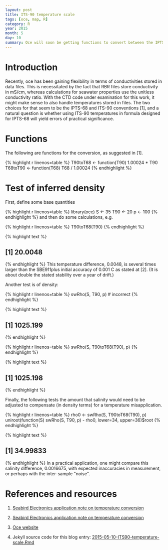 ```yaml
---
layout: post
title: ITS-90 temperature scale
tags: [oce, map, R]
category: R
year: 2015
month: 5
day: 10
summary: Oce will soon be getting functions to convert between the IPTS-68 and ITS-90 temperature scales. This posting investigates how much difference this might make in practical work.
---
```


# Introduction

Recently, oce has been gaining flexibility in terms of conductivities stored in
data files. This is necessitated by the fact that RBR files store conductivity
in mS/cm, whereas calculations for seawater properties use the unitless
conductivity ratio.  With the CTD code under examination for this work, it
might make sense to also handle temperatures stored in files. The two choices
for that seem to be the IPTS-68 and ITS-90 conventions [1], and a natural
question is whether using ITS-90 temperatures in formula designed for IPTS-68
will yield errors of practical significance.

# Functions
The following are functions for the conversion, as suggested in [1].

{% highlight r linenos=table %}
T90toT68 <- function(T90) 1.00024 * T90
T68toT90 <- function(T68) T68 / 1.00024
{% endhighlight %}

# Test of inferred density

First, define some base quantities

{% highlight r linenos=table %}
library(oce)
S <- 35
T90 <- 20
p <- 100
{% endhighlight %}
and then do some calculations, e.g.

{% highlight r linenos=table %}
T90toT68(T90)
{% endhighlight %}



{% highlight text %}
## [1] 20.0048
{% endhighlight %}
This temperature difference, 0.0048, is several
times larger than the 
SBE911plus initial accuracy of 0.001 C as stated at [2]. (It is about double the stated
stability over a year of drift.)

Another test is of density:


{% highlight r linenos=table %}
swRho(S, T90, p) # incorrect
{% endhighlight %}



{% highlight text %}
## [1] 1025.199
{% endhighlight %}



{% highlight r linenos=table %}
swRho(S, T90toT68(T90), p)
{% endhighlight %}



{% highlight text %}
## [1] 1025.198
{% endhighlight %}

Finally, the following tests the amount that salinity would need to be adjusted to 
compensate (in density terms) for a temperature misapplication.

{% highlight r linenos=table %}
rho0 <- swRho(S, T90toT68(T90), p)
uniroot(function(S) swRho(S, T90, p) - rho0, lower=34, upper=36)$root
{% endhighlight %}



{% highlight text %}
## [1] 34.99833
{% endhighlight %}
In a practical application, one might compare this salinity difference,
0.0016675,
with expected inaccuracies in measurement, or perhaps with the inter-sample "noise".


# References and resources

1. [Seabird Electronics application note on temperature conversion](http://www.seabird.com/sites/default/files/documents/appnote42Feb14.pdf)

2. [Seabird Electronics application note on temperature conversion](http://www.seabird.com/sites/default/files/documents/appnote42Feb14.pdf)

3. [Oce website](http://dankelley.github.io/oce/)   

4. Jekyll source code for this blog entry: [2015-05-10-ITS90-temperature-scale.Rmd](https://raw.github.com/dankelley/dankelley.github.io/master/assets/2015-05-10-ITS90-temperature-scale.Rmd)

